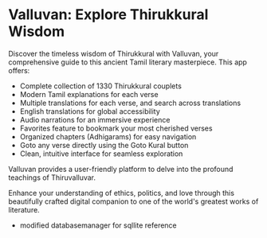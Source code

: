 # Valluvan: Explore Thirukkural Wisdom

Discover the timeless wisdom of Thirukkural with Valluvan, your comprehensive guide to this ancient Tamil literary masterpiece. This app offers:

- Complete collection of 1330 Thirukkural couplets
- Modern Tamil explanations for each verse
- Multiple translations for each verse, and search across translations
- English translations for global accessibility
- Audio narrations for an immersive experience
- Favorites feature to bookmark your most cherished verses
- Organized chapters (Adhigarams) for easy navigation
- Goto any verse directly using the Goto Kural button
- Clean, intuitive interface for seamless exploration
 
Valluvan provides a user-friendly platform to delve into the profound teachings of Thiruvalluvar. 

Enhance your understanding of ethics, politics, and love through this beautifully crafted digital companion to one of the world's greatest works of literature.


- modified databasemanager for sqllite reference